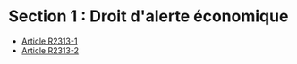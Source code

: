 # Section 1 : Droit d'alerte économique

* [Article R2313-1](./LEGIARTI000018535501.md)
* [Article R2313-2](./LEGIARTI000018535499.md)
